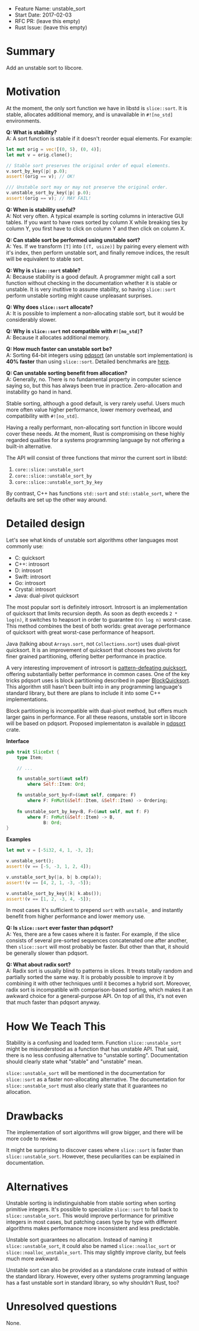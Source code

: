- Feature Name: unstable_sort
- Start Date: 2017-02-03
- RFC PR: (leave this empty)
- Rust Issue: (leave this empty)

# Summary
[summary]: #summary

Add an unstable sort to libcore.

# Motivation
[motivation]: #motivation

At the moment, the only sort function we have in libstd is `slice::sort`. It is stable,
allocates additional memory, and is unavailable in `#![no_std]` environments.

**Q: What is stability?**<br>
A: A sort function is stable if it doesn't reorder equal elements. For example:
```rust
let mut orig = vec![(0, 5), (0, 4)];
let mut v = orig.clone();

// Stable sort preserves the original order of equal elements.
v.sort_by_key(|p| p.0);
assert!(orig == v); // OK!

/// Unstable sort may or may not preserve the original order.
v.unstable_sort_by_key(|p| p.0);
assert!(orig == v); // MAY FAIL!
```

**Q: When is stability useful?**<br>
A: Not very often. A typical example is sorting columns in interactive GUI tables.
If you want to have rows sorted by column X while breaking ties by column Y, you
first have to click on column Y and then click on column X.

**Q: Can stable sort be performed using unstable sort?**<br>
A: Yes. If we transform `[T]` into `[(T, usize)]` by pairing every element with it's
index, then perform unstable sort, and finally remove indices, the result will be
equivalent to stable sort.

**Q: Why is `slice::sort` stable?**<br>
A: Because stability is a good default. A programmer might call a sort function
without checking in the documentation whether it is stable or unstable. It is very
inutitive to assume stability, so having `slice::sort` perform unstable sorting might
cause unpleasant surprises.

**Q: Why does `slice::sort` allocate?**<br>
A: It is possible to implement a non-allocating stable sort, but it would be
considerably slower.

**Q: Why is `slice::sort` not compatible with `#![no_std]`?**<br>
A: Because it allocates additional memory.

**Q: How much faster can unstable sort be?**<br>
A: Sorting 64-bit integers using [pdqsort][stjepang-pdqsort] (an
unstable sort implementation) is **40% faster** than using `slice::sort`.
Detailed benchmarks are [here](https://github.com/stjepang/pdqsort#extensive-benchmarks).

**Q: Can unstable sorting benefit from allocation?**<br>
A: Generally, no. There is no fundamental property in computer science saying so,
but this has always been true in practice. Zero-allocation and instability go
hand in hand.

Stable sorting, although a good default, is very rarely useful. Users much more often
value higher performance, lower memory overhead, and compatibility with `#![no_std]`.

Having a really performant, non-allocating sort function in libcore would cover these
needs. At the moment, Rust is compromising on these highly regarded qualities for a
systems programming language by not offering a built-in alternative.

The API will consist of three functions that mirror the current sort in libstd:

1. `core::slice::unstable_sort`
2. `core::slice::unstable_sort_by`
3. `core::slice::unstable_sort_by_key`

By contrast, C++ has functions `std::sort` and `std::stable_sort`, where the
defaults are set up the other way around.

# Detailed design
[design]: #detailed-design

Let's see what kinds of unstable sort algorithms other languages most commonly use:

* C: quicksort
* C++: introsort
* D: introsort
* Swift: introsort
* Go: introsort
* Crystal: introsort
* Java: dual-pivot quicksort

The most popular sort is definitely introsort. Introsort is an implementation
of quicksort that limits recursion depth. As soon as depth exceeds `2 * log(n)`,
it switches to heapsort in order to guarantee `O(n log n)` worst-case. This
method combines the best of both worlds: great average performance of
quicksort with great worst-case performance of heapsort.

Java (talking about `Arrays.sort`, not `Collections.sort`) uses dual-pivot
quicksort. It is an improvement of quicksort that chooses two pivots for finer
grained partitioning, offering better performance in practice.

A very interesting improvement of introsort is [pattern-defeating quicksort][orlp-pdqsort],
offering substantially better performance in common cases. One of the key
tricks pdqsort uses is block partitioning described in paper [BlockQuicksort][blockquicksort].
This algorithm still hasn't been built into in any programming language's
standard library, but there are plans to include it into some C++ implementations.

Block partitioning is incompatible with dual-pivot method, but offers much
larger gains in performance. For all these reasons, unstable sort in libcore
will be based on pdqsort. Proposed implementaton is available in
[pdqsort][stjepang-pdqsort] crate.

**Interface**

```rust
pub trait SliceExt {
    type Item;

    // ...

    fn unstable_sort(&mut self)
        where Self::Item: Ord;

    fn unstable_sort_by<F>(&mut self, compare: F)
        where F: FnMut(&Self::Item, &Self::Item) -> Ordering;
  
    fn unstable_sort_by_key<B, F>(&mut self, mut f: F)
        where F: FnMut(&Self::Item) -> B,
              B: Ord;
}
```

**Examples**

```rust
let mut v = [-5i32, 4, 1, -3, 2];

v.unstable_sort();
assert!(v == [-5, -3, 1, 2, 4]);

v.unstable_sort_by(|a, b| b.cmp(a));
assert!(v == [4, 2, 1, -3, -5]);

v.unstable_sort_by_key(|k| k.abs());
assert!(v == [1, 2, -3, 4, -5]);
```

In most cases it's sufficient to prepend `sort` with `unstable_` and
instantly benefit from higher performance and lower memory use.

**Q: Is `slice::sort` ever faster than pdqsort?**<br>
A: Yes, there are a few cases where it is faster. For example, if the slice
consists of several pre-sorted sequences concatenated one after another, then
`slice::sort` will most probably be faster. But other than that, it should be
generally slower than pdqsort.

**Q: What about radix sort?**<br>
A: Radix sort is usually blind to patterns in slices. It treats totally random
and partially sorted the same way. It is probably possible to improve it
by combining it with other techniques until it becomes a hybrid sort. Moreover,
radix sort is incompatible with comparison-based sorting, which makes it
an awkward choice for a general-purpose API. On top of all this, it's
not even that much faster than pdqsort anyway.

# How We Teach This
[how-we-teach-this]: #how-we-teach-this

Stability is a confusing and loaded term. Function `slice::unstable_sort` might be
misunderstood as a function that has unstable API. That said, there is no
less confusing alternative to "unstable sorting". Documentation should
clearly state what "stable" and "unstable" mean.

`slice::unstable_sort` will be mentioned in the documentation for `slice::sort`
as a faster non-allocating alternative. The documentation for
`slice::unstable_sort` must also clearly state that it guarantees no allocation.

# Drawbacks
[drawbacks]: #drawbacks

The implementation of sort algorithms will grow bigger, and there will be more
code to review.

It might be surprising to discover cases where `slice::sort` is faster than
`slice::unstable_sort`. However, these peculiarities can be explained in
documentation.

# Alternatives
[alternatives]: #alternatives

Unstable sorting is indistinguishable from stable sorting when sorting
primitive integers. It's possible to specialize `slice::sort` to fall back
to `slice::unstable_sort`. This would improve performance for primitive integers in
most cases, but patching cases type by type with different algorithms makes
performance more inconsistent and less predictable.

Unstable sort guarantees no allocation. Instead of naming it `slice::unstable_sort`,
it could also be named `slice::noalloc_sort` or `slice::noalloc_unstable_sort`.
This may slightly improve clarity, but feels much more awkward.

Unstable sort can also be provided as a standalone crate instead of
within the standard library. However, every other systems programming language
has a fast unstable sort in standard library, so why shouldn't Rust, too?

# Unresolved questions
[unresolved]: #unresolved-questions

None.

[orlp-pdqsort]: https://github.com/orlp/pdqsort
[stjepang-pdqsort]: https://github.com/stjepang/pdqsort
[blockquicksort]: http://drops.dagstuhl.de/opus/volltexte/2016/6389/pdf/LIPIcs-ESA-2016-38.pdf 
